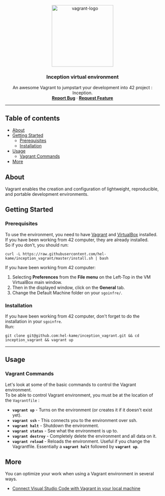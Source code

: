  <div align="center">
  <img src="https://www.docker.com/wp-content/uploads/2022/03/vertical-logo-monochromatic.png" width=200 alt="vagrant-logo" />
 <h3 align="center">Inception virtual environment</h3>

  <p align="center">
    An awesome Vagrant to jumpstart your development into 42 project : Inception.
    <br />
    <a href="https://github.com/othneildrew/Best-README-Template/issues"><strong>Report Bug</strong></a>
    ·
    <a href="https://github.com/othneildrew/Best-README-Template/issues"><strong>Request Feature</strong></a>
  </p>
</div>

---

## Table of contents 
- [About](#about)
- [Getting Started](#started)
  - [Prerequisites](#prerequisites)
  - [Installation](#installation)
- [Usage](#usage)
  - [Vagrant Commands](#vagrant-commands)
- [More](#more)

## About <a name="about"></a>

Vagrant enables the creation and configuration of lightweight, reproducible, and portable development environments.

## Getting Started <a name="started"></a>

### Prerequisites <a name="prerequisites"></a>

To use the environment, you need to have [Vagrant](https://www.vagrantup.com/) and [VirtualBox](https://www.virtualbox.org/) installed.
<br />
If you have been working from 42 computer, they are already installed.
<br />
So if you don't, you should run:

```shell
curl -L https://raw.githubusercontent.com/hel-kame/inception_vagrant/master/install.sh | bash
```
If you have been working from 42 computer:
<br />
1. Selecting **Preferences** from the **File menu** on the Left-Top in the VM VirtualBox main window. 
2. Then in the displayed window, click on the **General** tab. 
3. Change the Default Machine folder on your `sgoinfre/`. 

### Installation <a name="installation"></a>

If you have been working from 42 computer, don't forget to do the installation in your `sgoinfre`.
<br />
Run:
```shell
git clone git@github.com:hel-kame/inception_vagrant.git && cd inception_vagrant && vagrant up
```
---

## Usage <a name="Usage"></a>

### Vagrant Commands <a name="vagrant-commands"></a>

Let's look at some of the basic commands to control the Vagrant environment.
<br />
To be able to control Vagrant environment, you must be at the location of the `Vagrantfile` :
* **`vagrant up`** - Turns on the environment (or creates it if it doesn't exist yet).
* **`vagrant ssh`** - This connects you to the environment over ssh.
* **`vagrant halt`** - Shutdown the environment.
* **`vagrant status`** - See what the environment is up to.
* **`vagrant destroy`** - Completely delete the environment and all data on it.
* **`vagrant reload`** - Reloads the environment. Useful if you change the Vagrantfile. Essentially a **`vagrant halt`** followed by **`vagrant up`**.

## More <a name="more"></a>

You can optimize your work when using a Vagrant environment in several ways.
* [Connect Visual Studio Code with Vagrant in your local machine](https://medium.com/@lopezgand/connect-visual-studio-code-with-vagrant-in-your-local-machine-24903fb4a9de)

